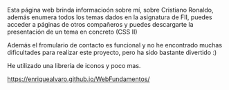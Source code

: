 
Esta página web brinda informacioón sobre mí, sobre Cristiano Ronaldo, además enumera todos
los temas dados en la asignatura de FII, puedes acceder a páginas de otros compañeros 
y puedes descargarte la presentación de un tema en concreto (CSS II)

Además el fromulario de contacto es funcional y no he encontrado muchas dificultades para
realizar este proyecto, pero ha sido bastante divertido :)

He utilizado una librería de iconos y poco mas.

https://enriquealvaro.github.io/WebFundamentos/
